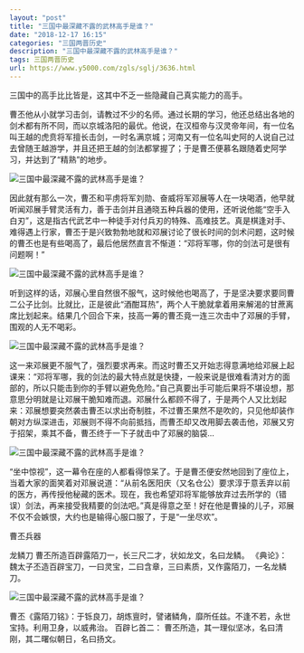 ```yaml
---
layout: "post"
title: "三国中最深藏不露的武林高手是谁？"
date: "2018-12-17 16:15"
categories: "三国两晋历史"
description: "三国中最深藏不露的武林高手是谁？"
tags: 三国两晋历史
url: https://www.y5000.com/zgls/sglj/3636.html
---
```






三国中的高手比比皆是，这其中不乏一些隐藏自己真实能力的高手。

曹丕他从小就学习击剑，请教过不少的名师。通过长期的学习，他还总结出各地的剑术都有所不同，而以京城洛阳的最优。他说，在汉桓帝与汉灵帝年间，有一位名叫王越的虎贲将军擅长击剑，一时名满京城；河南又有一位名叫史阿的人说自己过去曾随王越游学，并且还把王越的剑法都掌握了；于是曹丕便慕名跟随着史阿学习，并达到了“精熟”的地步。

![三国中最深藏不露的武林高手是谁？](/uploads/allimg/161021/6-161021102500T5.JPG)

因此就有那么一次，曹丕和平虏将军刘勋、奋威将军邓展等人在一块喝酒，他早就听闻邓展手臂灵活有力，善于击剑并且通晓五种兵器的使用，还听说他能“空手入白刃”，这是指古代武艺中一种徒手对付兵刃的特殊、高难技艺。真是棋逢对手、难得遇上行家，曹丕于是兴致勃勃地就和邓展讨论了很长时间的剑术问题，这时候的曹丕也是有些喝高了，最后他居然直言不惭道：“邓将军哪，你的剑法可是很有问题啊！”

![三国中最深藏不露的武林高手是谁？](/uploads/allimg/161021/6-161021102603359.JPG)

听到这样的话，邓展心里自然很不服气，这时候他也喝高了，于是坚决要求要同曹二公子比剑。比就比，正是彼此“酒酣耳热”，两个人干脆就拿着用来解渴的甘蔗离席比划起来。结果几个回合下来，技高一筹的曹丕竟一连三次击中了邓展的手臂，围观的人无不喝彩。

![三国中最深藏不露的武林高手是谁？](/uploads/allimg/161021/6-161021102FJ30.JPG)

这一来邓展更不服气了，强烈要求再来。而这时曹丕又开始志得意满地给邓展上起课来：“邓将军哪，我的剑法的最大特点就是快捷，一般来说是很难看清对方的面部的，所以只能击到你的手臂以避免危险。”自己真要出手可能后果将不堪设想，那意思分明就是让邓展干脆知难而退。邓展什么都顾不得了，于是两个人又比划起来：邓展想要突然袭击曹丕以求出奇制胜，不过曹丕果然不是吹的，只见他却装作朝对方纵深进击，邓展则不得不向前抵挡，而曹丕却又改用脚去袭击他，邓展又穷于招架，乘其不备，曹丕终于一下子就击中了邓展的脑袋...

![三国中最深藏不露的武林高手是谁？](/uploads/allimg/161021/6-161021102KD34.JPG)

“坐中惊视”，这一幕令在座的人都看得惊呆了。于是曹丕便安然地回到了座位上，当着大家的面笑着对邓展说道：“从前名医阳庆（又名仓公）要求淳于意丢弃以前的医方，再传授他秘藏的医术。现在，我也希望邓将军能够放弃过去所学的（错误）剑法，再来接受我精要的剑法吧。”真是得意之至！好在他是曹操的儿子，邓展不仅不会嫉恨，大约也是输得心服口服了，于是“一坐尽欢”。

曹丕兵器

龙鳞刀 曹丕所造百辟露陌刀一，长三尺二才，状如龙文，名曰龙鳞。 《典论》：魏太子丕造百辟宝刀，一曰灵宝，二曰含章，三曰素质，又作露陌刀，一名龙鳞刀。

![三国中最深藏不露的武林高手是谁？](/uploads/allimg/161021/6-161021102T93C.JPG)

曹丕《露陌刀铭》：于铄良刀，胡炼亶时，譬诸鳞角，靡所任兹。不逢不若，永世宝持。利用卫身，以威弗治。 百辟匕首二：
曹丕所造，其一理似坚冰，名曰清刚，其二曙似朝日，名曰扬文。
